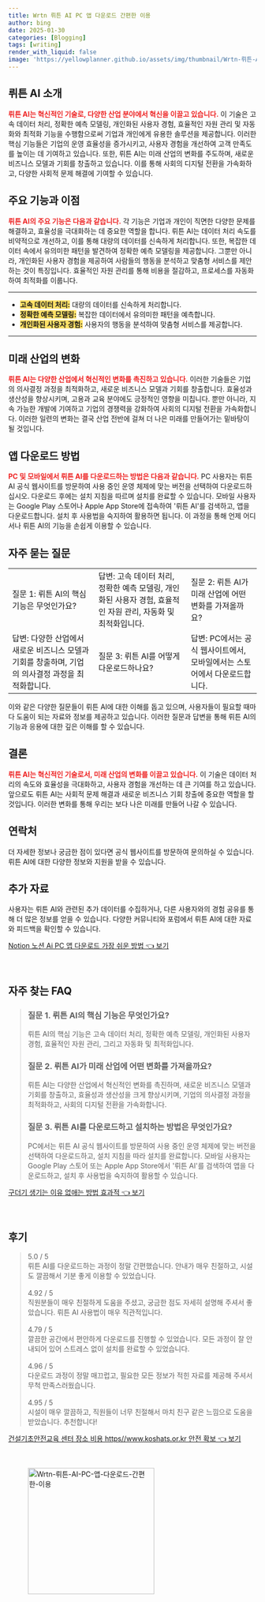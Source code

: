 ```yaml
---
title: Wrtn 뤼튼 AI PC 앱 다운로드 간편한 이용
author: bing
date: 2025-01-30
categories: [Blogging]
tags: [writing]
render_with_liquid: false
image: 'https://yellowplanner.github.io/assets/img/thumbnail/Wrtn-뤼튼-AI-PC-앱-다운로드-간편한-이용.webp'
---
```



<h2 id='뤼튼 AI 소개'>뤼튼 AI 소개</h2>

<p><b><span style="color: #ee2323;">뤼튼 AI는 혁신적인 기술로, 다양한 산업 분야에서 혁신을 이끌고 있습니다.</span></b> 이 기술은 고속 데이터 처리, 정확한 예측 모델링, 개인화된 사용자 경험, 효율적인 자원 관리 및 자동화와 최적화 기능을 수행함으로써 기업과 개인에게 유용한 솔루션을 제공합니다. 이러한 핵심 기능들은 기업의 운영 효율성을 증가시키고, 사용자 경험을 개선하여 고객 만족도를 높이는 데 기여하고 있습니다. 또한, 뤼튼 AI는 미래 산업의 변화를 주도하며, 새로운 비즈니스 모델과 기회를 창출하고 있습니다. 이를 통해 사회의 디지털 전환을 가속화하고, 다양한 사회적 문제 해결에 기여할 수 있습니다.</p>

<h2 id='주요 기능과 이점'>주요 기능과 이점</h2>

<p><b><span style="color: #ee2323;">뤼튼 AI의 주요 기능은 다음과 같습니다.</span></b> 각 기능은 기업과 개인이 직면한 다양한 문제를 해결하고, 효율성을 극대화하는 데 중요한 역할을 합니다. 뤼튼 AI는 데이터 처리 속도를 비약적으로 개선하고, 이를 통해 대량의 데이터를 신속하게 처리합니다. 또한, 복잡한 데이터 속에서 유의미한 패턴을 발견하여 정확한 예측 모델링을 제공합니다. 그뿐만 아니라, 개인화된 사용자 경험을 제공하여 사람들의 행동을 분석하고 맞춤형 서비스를 제안하는 것이 특징입니다. 효율적인 자원 관리를 통해 비용을 절감하고, 프로세스를 자동화하여 최적화를 이룹니다.</p>

<hr />

<ul>
    <li><b><span style="background-color: #ffe066;">고속 데이터 처리:</span></b> 대량의 데이터를 신속하게 처리합니다.</li>
    <li><b><span style="background-color: #ffe066;">정확한 예측 모델링:</span></b> 복잡한 데이터에서 유의미한 패턴을 예측합니다.</li>
    <li><b><span style="background-color: #ffe066;">개인화된 사용자 경험:</span></b> 사용자의 행동을 분석하여 맞춤형 서비스를 제공합니다.</li>
</ul>

<hr />

<h2 id='미래 산업의 변화'>미래 산업의 변화</h2>

<p><b><span style="color: #ee2323;">뤼튼 AI는 다양한 산업에서 혁신적인 변화를 촉진하고 있습니다.</span></b> 이러한 기술들은 기업의 의사결정 과정을 최적화하고, 새로운 비즈니스 모델과 기회를 창출합니다. 효율성과 생산성을 향상시키며, 고용과 교육 분야에도 긍정적인 영향을 미칩니다. 뿐만 아니라, 지속 가능한 개발에 기여하고 기업의 경쟁력을 강화하여 사회의 디지털 전환을 가속화합니다. 이러한 일련의 변화는 결국 산업 전반에 걸쳐 더 나은 미래를 만들어가는 밑바탕이 될 것입니다.</p>

<h2 id='앱 다운로드 방법'>앱 다운로드 방법</h2>

<p><b><span style="color: #ee2323;">PC 및 모바일에서 뤼튼 AI를 다운로드하는 방법은 다음과 같습니다.</span></b> PC 사용자는 뤼튼 AI 공식 웹사이트를 방문하여 사용 중인 운영 체제에 맞는 버전을 선택하여 다운로드하십시오. 다운로드 후에는 설치 지침을 따르며 설치를 완료할 수 있습니다. 모바일 사용자는 Google Play 스토어나 Apple App Store에 접속하여 '뤼튼 AI'를 검색하고, 앱을 다운로드합니다. 설치 후 사용법을 숙지하여 활용하면 됩니다. 이 과정을 통해 언제 어디서나 뤼튼 AI의 기능을 손쉽게 이용할 수 있습니다.</p>

<h2 id='자주 묻는 질문'>자주 묻는 질문</h2>

<table>
    <tr>
        <td>질문 1: 뤼튼 AI의 핵심 기능은 무엇인가요?</td>
        <td>답변: 고속 데이터 처리, 정확한 예측 모델링, 개인화된 사용자 경험, 효율적인 자원 관리, 자동화 및 최적화입니다.</td>
        <td>질문 2: 뤼튼 AI가 미래 산업에 어떤 변화를 가져올까요?</td>
    </tr>
    <tr>
        <td>답변: 다양한 산업에서 새로운 비즈니스 모델과 기회를 창출하며, 기업의 의사결정 과정을 최적화합니다.</td>
        <td>질문 3: 뤼튼 AI를 어떻게 다운로드하나요?</td>
        <td>답변: PC에서는 공식 웹사이트에서, 모바일에서는 스토어에서 다운로드합니다.</td>
    </tr>
</table>

<p>이와 같은 다양한 질문들이 뤼튼 AI에 대한 이해를 돕고 있으며, 사용자들이 필요할 때마다 도움이 되는 자료와 정보를 제공하고 있습니다. 이러한 질문과 답변을 통해 뤼튼 AI의 기능과 응용에 대한 깊은 이해를 할 수 있습니다.</p>

<h2 id='결론'>결론</h2>

<p><b><span style="color: #ee2323;">뤼튼 AI는 혁신적인 기술로서, 미래 산업의 변화를 이끌고 있습니다.</span></b> 이 기술은 데이터 처리의 속도와 효율성을 극대화하고, 사용자 경험을 개선하는 데 큰 기여를 하고 있습니다. 앞으로도 뤼튼 AI는 사회적 문제 해결과 새로운 비즈니스 기회 창출에 중요한 역할을 할 것입니다. 이러한 변화를 통해 우리는 보다 나은 미래를 만들어 나갈 수 있습니다.</p>

<h2 id='연락처'>연락처</h2>

<p>더 자세한 정보나 궁금한 점이 있다면 공식 웹사이트를 방문하여 문의하실 수 있습니다. 뤼튼 AI에 대한 다양한 정보와 지원을 받을 수 있습니다.</p>

<h2 id='추가 자료'>추가 자료</h2>

<p>사용자는 뤼튼 AI와 관련된 추가 데이터를 수집하거나, 다른 사용자와의 경험 공유를 통해 더 많은 정보를 얻을 수 있습니다. 다양한 커뮤니티와 포럼에서 뤼튼 AI에 대한 자료와 피드백을 확인할 수 있습니다.</p>


<p><a class="click-button" title="Notion 노션 Ai PC 앱 다운로드 가장 쉬운 방법" href="https://yellowplanner.github.io/posts/Notion-%EB%85%B8%EC%85%98-Ai-PC-%EC%95%B1-%EB%8B%A4%EC%9A%B4%EB%A1%9C%EB%93%9C-%EA%B0%80%EC%9E%A5-%EC%89%AC%EC%9A%B4-%EB%B0%A9%EB%B2%95/" rel="dofollow">Notion 노션 Ai PC 앱 다운로드 가장 쉬운 방법 👈 보기</a></p><br>
<h2 id='자주_찾는_FAQ'>자주 찾는 FAQ</h2>
<div itemscope="" itemtype="https://schema.org/FAQPage"> 
<blockquote> 
<div itemscope="" itemprop="mainEntity" itemtype="https://schema.org/Question"> 
<h3 itemprop="name">질문 1. 뤼튼 AI의 핵심 기능은 무엇인가요?</h3> 
<div itemscope="" itemprop="acceptedAnswer" itemtype="https://schema.org/Answer"> 
<span itemprop="text"> 
<p>뤼튼 AI의 핵심 기능은 고속 데이터 처리, 정확한 예측 모델링, 개인화된 사용자 경험, 효율적인 자원 관리, 그리고 자동화 및 최적화입니다.</p> 
</span> 
</div> 
</div> 

<div itemscope="" itemprop="mainEntity" itemtype="https://schema.org/Question"> 
<h3 itemprop="name">질문 2. 뤼튼 AI가 미래 산업에 어떤 변화를 가져올까요?</h3> 
<div itemscope="" itemprop="acceptedAnswer" itemtype="https://schema.org/Answer"> 
<span itemprop="text"> 
<p>뤼튼 AI는 다양한 산업에서 혁신적인 변화를 촉진하며, 새로운 비즈니스 모델과 기회를 창출하고, 효율성과 생산성을 크게 향상시키며, 기업의 의사결정 과정을 최적화하고, 사회의 디지털 전환을 가속화합니다.</p> 
</span> 
</div> 
</div> 

<div itemscope="" itemprop="mainEntity" itemtype="https://schema.org/Question"> 
<h3 itemprop="name">질문 3. 뤼튼 AI를 다운로드하고 설치하는 방법은 무엇인가요?</h3> 
<div itemscope="" itemprop="acceptedAnswer" itemtype="https://schema.org/Answer"> 
<span itemprop="text"> 
<p>PC에서는 뤼튼 AI 공식 웹사이트를 방문하여 사용 중인 운영 체제에 맞는 버전을 선택하여 다운로드하고, 설치 지침을 따라 설치를 완료합니다. 모바일 사용자는 Google Play 스토어 또는 Apple App Store에서 '뤼튼 AI'를 검색하여 앱을 다운로드하고, 설치 후 사용법을 숙지하여 활용할 수 있습니다.</p> 
</span> 
</div> 
</div> 
</blockquote> 
</div>
<p><a class="click-button" title="구더기 생기는 이유 없애는 방법 효과적" href="https://yellowplanner.github.io/posts/%EA%B5%AC%EB%8D%94%EA%B8%B0-%EC%83%9D%EA%B8%B0%EB%8A%94-%EC%9D%B4%EC%9C%A0-%EC%97%86%EC%95%A0%EB%8A%94-%EB%B0%A9%EB%B2%95-%ED%9A%A8%EA%B3%BC%EC%A0%81/" rel="dofollow">구더기 생기는 이유 없애는 방법 효과적 👈 보기</a></p><br>
<h2 id='후기'>후기</h2>
<div itemscope itemtype="https://schema.org/Product">
  <blockquote>
  <div itemprop="review" itemscope itemtype="https://schema.org/Review">
      <div itemprop="reviewRating" itemscope itemtype="https://schema.org/Rating"> <span itemprop="ratingValue">5.0</span> / <span itemprop="bestRating">5</span> </div>
      <span itemprop="reviewBody">뤼튼 AI를 다운로드하는 과정이 정말 간편했습니다. 안내가 매우 친절하고, 시설도 깔끔해서 기분 좋게 이용할 수 있었습니다.</span>
  </div>
  <br>
  <div itemprop="review" itemscope itemtype="https://schema.org/Review">
      <div itemprop="reviewRating" itemscope itemtype="https://schema.org/Rating"> <span itemprop="ratingValue">4.92</span> / <span itemprop="bestRating">5</span> </div>
      <span itemprop="reviewBody">직원분들이 매우 친절하게 도움을 주셨고, 궁금한 점도 자세히 설명해 주셔서 좋았습니다. 뤼튼 AI 사용법이 매우 직관적입니다.</span>
  </div>
  <br>
  <div itemprop="review" itemscope itemtype="https://schema.org/Review">
      <div itemprop="reviewRating" itemscope itemtype="https://schema.org/Rating"> <span itemprop="ratingValue">4.79</span> / <span itemprop="bestRating">5</span> </div>
      <span itemprop="reviewBody">깔끔한 공간에서 편안하게 다운로드를 진행할 수 있었습니다. 모든 과정이 잘 안내되어 있어 스트레스 없이 설치를 완료할 수 있었습니다.</span>
  </div>
  <br>
  <div itemprop="review" itemscope itemtype="https://schema.org/Review">
      <div itemprop="reviewRating" itemscope itemtype="https://schema.org/Rating"> <span itemprop="ratingValue">4.96</span> / <span itemprop="bestRating">5</span> </div>
      <span itemprop="reviewBody">다운로드 과정이 정말 매끄럽고, 필요한 모든 정보가 적힌 자료를 제공해 주셔서 무척 만족스러웠습니다.</span>
  </div>
  <br>
  <div itemprop="review" itemscope itemtype="https://schema.org/Review">
      <div itemprop="reviewRating" itemscope itemtype="https://schema.org/Rating"> <span itemprop="ratingValue">4.95</span> / <span itemprop="bestRating">5</span> </div>
      <span itemprop="reviewBody">시설이 매우 깔끔하고, 직원들이 너무 친절해서 마치 친구 같은 느낌으로 도움을 받았습니다. 추천합니다!</span>
  </div>
  </blockquote>
</div>
<p><a class="click-button" title="건설기초안전교육 센터 장소 비용 https//www.koshats.or.kr 안전 확보" href="https://yellowplanner.github.io/posts/%EA%B1%B4%EC%84%A4%EA%B8%B0%EC%B4%88%EC%95%88%EC%A0%84%EA%B5%90%EC%9C%A1-%EC%84%BC%ED%84%B0-%EC%9E%A5%EC%86%8C-%EB%B9%84%EC%9A%A9-httpswww.koshats.or.kr-%EC%95%88%EC%A0%84-%ED%99%95%EB%B3%B4/" rel="dofollow">건설기초안전교육 센터 장소 비용 https//www.koshats.or.kr 안전 확보 👈 보기</a></p><br>
<figure class="image"><img src="https://yellowplanner.github.io/assets/img/thumbnail/Wrtn-뤼튼-AI-PC-앱-다운로드-간편한-이용.webp" alt="Wrtn-뤼튼-AI-PC-앱-다운로드-간편한-이용" width="256" height="256"></figure>